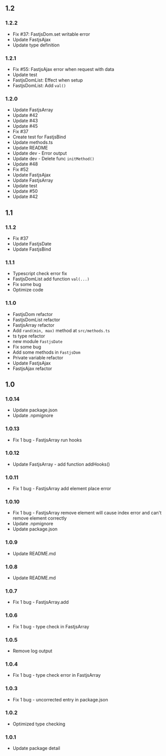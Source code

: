 ## 1.2

### 1.2.2

* Fix #37: FastjsDom.set writable error
* Update FastjsAjax
* Update type definition

### 1.2.1

* Fix #55: FastjsAjax error when request with data
* Update test
* FastjsDomList: Effect when setup
* FastjsDomList: Add `val()`

### 1.2.0

* Update FastjsArray
* Update #42
* Update #43
* Update #45
* Fix #37
* Create test for FastjsBind
* Update methods.ts
* Update README
* Update dev - Error output
* Update dev - Delete func `initMethod()`
* Update #48
* Fix #52
* Update FastjsAjax
* Update FastjsArray
* Update test
* Update #50
* Update #42

## 1.1

### 1.1.2

* Fix #37
* Update FastjsDate
* Update FastjsBind

### 1.1.1

* Typescript check error fix
* FastjsDomList add function `val(...)`
* Fix some bug
* Optimize code

### 1.1.0

* FastjsDom refactor
* FastjsDomList refactor
* FastjsArray refactor
* Add `rand(min, max)` method at `src/methods.ts`
* ts type refactor
* new module `FastjsDate`
* Fix some bug
* Add some methods in `FastjsDom`
* Private variable refactor
* Update FastjsAjax
* FastjsAjax refactor

## 1.0

### 1.0.14

* Update package.json
* Update .npmignore

### 1.0.13

* Fix 1 bug - FastjsArray run hooks

### 1.0.12

* Update FastjsArray - add function addHooks()

### 1.0.11

* Fix 1 bug - FastjsArray add element place error

### 1.0.10

* Fix 1 bug - FastjsArray remove element will cause index error and can't remove element correctly
* Update .npmignore
* Update package.json

### 1.0.9

* Update README.md

### 1.0.8

* Update README.md

### 1.0.7

* Fix 1 bug - FastjsArray.add

### 1.0.6

* Fix 1 bug - type check in FastjsArray

### 1.0.5

* Remove log output

### 1.0.4

* Fix 1 bug - type check error in FastjsArray

### 1.0.3

* Fix 1 bug - uncorrected entry in package.json

### 1.0.2

* Optimized type checking

### 1.0.1

* Update package detail